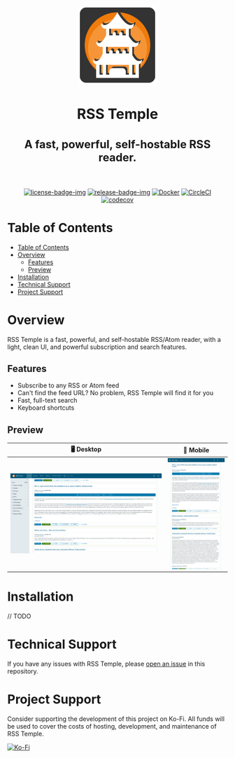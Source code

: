 <div align="center">
  <img src=".github/resources/logo.png" height="180px" width="auto" alt="rss temple logo">
  <br />
  <h2 style="font-size: 32px;">
    RSS Temple
  </h2>

  <h3 style="font-size: 25px;">
    A fast, powerful, self-hostable RSS reader.
  </h3>
  <br/>

[![license-badge-img]][license-badge]
[![release-badge-img]][release-badge]
[![Docker][docker-pulls-badge-img]][docker-pulls-badge]
[![CircleCI][circleci-badge-img]][circleci-badge]
[![codecov][codecov-badge-img]][codecov-badge]

  </div>
</div>

# Table of Contents

- [Table of Contents](#table-of-contents)
- [Overview](#overview)
  - [Features](#features)
  - [Preview](#preview)
- [Installation](#installation)
- [Technical Support](#technical-support)
- [Project Support](#project-support)

# Overview

RSS Temple is a fast, powerful, and self-hostable RSS/Atom reader, with a light, clean UI, and powerful subscription and search features.

## Features

- Subscribe to any RSS or Atom feed
- Can't find the feed URL? No problem, RSS Temple will find it for you
- Fast, full-text search
- Keyboard shortcuts

## Preview

|                                       🖥 Desktop                                       |                                                           📱 Mobile                                                            |
| :------------------------------------------------------------------------------------: | :----------------------------------------------------------------------------------------------------------------------------: |
| <img src=".github/resources/screenshots/preview-desktop.png" alt="desktop preview" /> | <img style="width: 325px; aspect-ratio: auto;" src=".github/resources/screenshots/preview-mobile.png" alt="mobile preview" /> |

# Installation

// TODO

# Technical Support

If you have any issues with RSS Temple, please [open an issue](https://github.com/murrple-1/rss_temple/issues/new) in this repository.

# Project Support

Consider supporting the development of this project on Ko-Fi. All funds will be used to cover the costs of hosting, development, and maintenance of RSS Temple.

<a href="https://ko-fi.com/murraychristopherson">
  <img src="https://storage.ko-fi.com/cdn/brandasset/v2/support_me_on_kofi_badge_red.png" width="150" height="auto" alt="Ko-Fi">
</a>

[license-badge-img]: https://img.shields.io/github/license/murrple-1/rss_temple?style=for-the-badge&color=a32d2a
[license-badge]: LICENSE
[release-badge-img]: https://img.shields.io/github/v/release/murrple-1/rss_temple?style=for-the-badge
[release-badge]: https://github.com/murrple-1/rss_temple/releases
[docker-pulls-badge-img]: https://img.shields.io/docker/pulls/murraychristopherson/rss_temple?style=for-the-badge&label=pulls
[docker-pulls-badge]: https://hub.docker.com/r/murraychristopherson/rss_temple
[circleci-badge-img]: https://img.shields.io/circleci/build/github/murrple-1/rss_temple?style=for-the-badge
[circleci-badge]: https://dl.circleci.com/status-badge/redirect/gh/murrple-1/rss_temple/tree/master
[codecov-badge-img]: https://img.shields.io/codecov/c/github/murrple-1/rss_temple?style=for-the-badge
[codecov-badge]: https://codecov.io/gh/murrple-1/rss_temple
